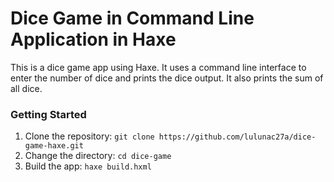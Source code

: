 # Dice Game in Command Line Application in Haxe 

This is a dice game app using Haxe.
It uses a command line interface to enter the number of dice and prints the dice output.
It also prints the sum of all dice.

### Getting Started


1. Clone the repository: `git clone https://github.com/lulunac27a/dice-game-haxe.git`
2. Change the directory: `cd dice-game`
3. Build the app: `haxe build.hxml`
